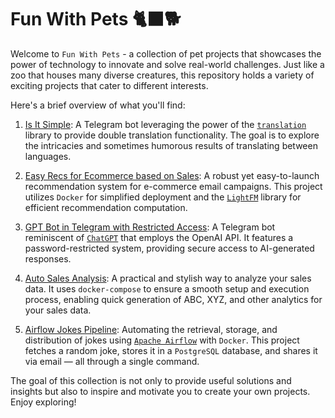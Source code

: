 # Fun With Pets 🐈‍⬛🐕

Welcome to `Fun With Pets` - a collection of pet projects that showcases the power of technology to innovate and solve real-world challenges. Just like a zoo that houses many diverse creatures, this repository holds a variety of exciting projects that cater to different interests.

Here's a brief overview of what you'll find:

1. [Is It Simple](https://github.com/dmitriygorlov/fun-with-pets/tree/main/Is-it-simple_bot): A Telegram bot leveraging the power of the [`translation`](https://pypi.org/project/translators/) library to provide double translation functionality. The goal is to explore the intricacies and sometimes humorous results of translating between languages.

2. [Easy Recs for Ecommerce based on Sales](https://github.com/dmitriygorlov/fun-with-pets/tree/main/ecom-recs-for-email_docker): A robust yet easy-to-launch recommendation system for e-commerce email campaigns. This project utilizes `Docker` for simplified deployment and the [`LightFM`](https://github.com/lyst/lightfm) library for efficient recommendation computation.

3. [GPT Bot in Telegram with Restricted Access](https://github.com/dmitriygorlov/fun-with-pets/tree/main/gpt_helper_bot): A Telegram bot reminiscent of [`ChatGPT`](https://chat.openai.com/) that employs the OpenAI API. It features a password-restricted system, providing secure access to AI-generated responses.

4. [Auto Sales Analysis](https://github.com/dmitriygorlov/fun-with-pets/tree/main/auto-sales-analytics_docker): A practical and stylish way to analyze your sales data. It uses `docker-compose` to ensure a smooth setup and execution process, enabling quick generation of ABC, XYZ, and other analytics for your sales data.

5. [Airflow Jokes Pipeline](https://github.com/dmitriygorlov/fun-with-pets/tree/main/jokes-aside_airflow): Automating the retrieval, storage, and distribution of jokes using [`Apache Airflow`](https://airflow.apache.org/) with `Docker`. This project fetches a random joke, stores it in a `PostgreSQL` database, and shares it via email — all through a single command.


The goal of this collection is not only to provide useful solutions and insights but also to inspire and motivate you to create your own projects. Enjoy exploring!

